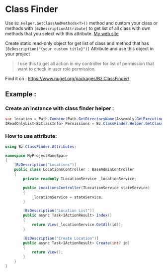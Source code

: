 # Class Finder
Use `Bz.Helper.GetClassAndMethods<T>()` method and custom your class or methods with `[BzDescriptionAttribute]` to get list of all class with own methods that you select with this attribute.
[My web site](https://bagherzadeh.info)

Create static read-only object for get list of class and method that has `[BzDescription("{your custom title}")]` Attribute and use this object in your project 
>I use this to get all action in my controller for list of permission that want to check in user role permission.
>
Find it on :
https://www.nuget.org/packages/Bz.ClassFinder/
## Example :
### Create an instance with class finder helper :
```csharp
var location = Path.Combine(Path.GetDirectoryName(Assembly.GetExecutingAssembly().Location) ?? "","App.WebUI.dll");
IReadOnlyList<BzClassInfo> Permissions = Bz.ClassFinder.Helper.GetClassAndMethods(location).ToList();
```

### How to use attribute:

```csharp
using Bz.ClassFinder.Attributes;

namespace MyProjectNameSpace
{
    [BzDescription("Locations")]
    public class LocationsController : BaseAdminController
    {
        private readonly ILocationService _locationService;

        public LocationsController(ILocationService stateService)
        {
            _locationService = stateService;
        }

        [BzDescription("Location List")]
        public async Task<IActionResult> Index()
        {           
            return View(_locationService.GetAll(id));
        }

        [BzDescription("Create Location")]
        public async Task<IActionResult> Create(int? id)
        {
            return View();
        }       
    }
}
```
